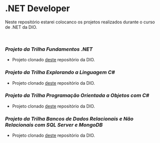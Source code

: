 # .NET Developer

Neste repositório estarei colocanco os projetos realizados durante o curso de .NET da DIO.

&nbsp;
### *Projeto da Trilha Fundamentos .NET*

* Projeto clonado [deste](https://github.com/digitalinnovationone/trilha-net-fundamentos-desafio) repositório da DIO.

### *Projeto da Trilha Explorando a Linguagem C#*

* Projeto clonado [deste](https://github.com/digitalinnovationone/trilha-net-explorando-desafio) repositório da DIO.

### *Projeto da Trilha Programação Orientada a Objetos com C#*

* Projeto clonado [deste](https://github.com/digitalinnovationone/trilha-net-poo-desafio) repositório da DIO.

### *Projeto da Trilha Bancos de Dados Relacionais e Não Relacionais com SQL Server e MongoDB*

* Projeto clonado [deste](https://github.com/digitalinnovationone/trilha-net-banco-de-dados-desafio) repositório da DIO.